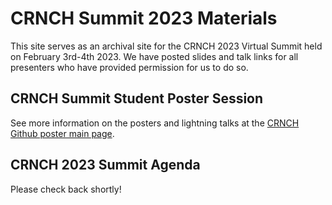 # CRNCH Summit 2023 Materials

This site serves as an archival site for the CRNCH 2023 Virtual Summit held on February 3rd-4th 2023.  We have posted slides and talk links for all presenters who have provided permission for us to do so. 



## **CRNCH Summit Student Poster Session**

See more information on the posters and lightning talks at the [CRNCH Github poster main page](https://github.com/gt-crnch/crnch-summit-2023/blob/main/crnch-summit-student-poster-session.md).

## **CRNCH 2023 Summit Agenda**

Please check back shortly!
